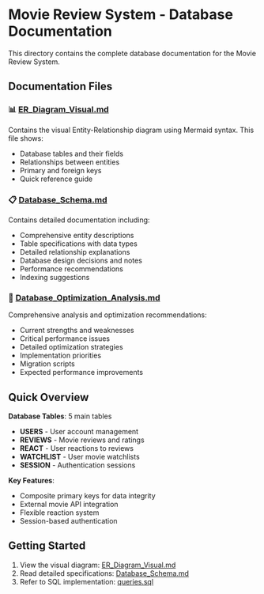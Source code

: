 # Movie Review System - Database Documentation

This directory contains the complete database documentation for the Movie Review System.

## Documentation Files

### 📊 [ER_Diagram_Visual.md](./ER_Diagram_Visual.md)
Contains the visual Entity-Relationship diagram using Mermaid syntax. This file shows:
- Database tables and their fields
- Relationships between entities
- Primary and foreign keys
- Quick reference guide

### 📋 [Database_Schema.md](./Database_Schema.md)
Contains detailed documentation including:
- Comprehensive entity descriptions
- Table specifications with data types
- Detailed relationship explanations
- Database design decisions and notes
- Performance recommendations
- Indexing suggestions

### 🔧 [Database_Optimization_Analysis.md](./Database_Optimization_Analysis.md)
Comprehensive analysis and optimization recommendations:
- Current strengths and weaknesses
- Critical performance issues
- Detailed optimization strategies
- Implementation priorities
- Migration scripts
- Expected performance improvements

## Quick Overview

**Database Tables**: 5 main tables
- **USERS** - User account management
- **REVIEWS** - Movie reviews and ratings
- **REACT** - User reactions to reviews
- **WATCHLIST** - User movie watchlists
- **SESSION** - Authentication sessions

**Key Features**:
- Composite primary keys for data integrity
- External movie API integration
- Flexible reaction system
- Session-based authentication

## Getting Started

1. View the visual diagram: [ER_Diagram_Visual.md](./ER_Diagram_Visual.md)
2. Read detailed specifications: [Database_Schema.md](./Database_Schema.md)
3. Refer to SQL implementation: [queries.sql](./queries.sql)
